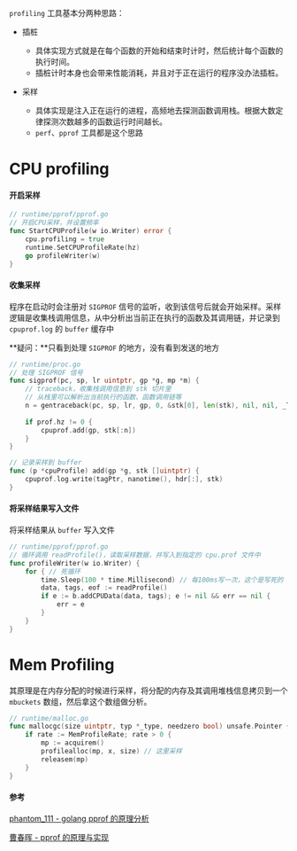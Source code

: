 `profiling` 工具基本分两种思路：

- 插桩
  - 具体实现方式就是在每个函数的开始和结束时计时，然后统计每个函数的执行时间。
  - 插桩计时本身也会带来性能消耗，并且对于正在运行的程序没办法插桩。

- 采样
  - 具体实现是注入正在运行的进程，高频地去探测函数调用栈。根据大数定律探测次数越多的函数运行时间越长。
  - `perf`、`pprof` 工具都是这个思路



# CPU profiling

#### 开启采样

```go
// runtime/pprof/pprof.go
// 开启CPU采样，并设置频率
func StartCPUProfile(w io.Writer) error {
    cpu.profiling = true
	runtime.SetCPUProfileRate(hz)
    go profileWriter(w)
}
```



#### 收集采样

程序在启动时会注册对 `SIGPROF` 信号的监听，收到该信号后就会开始采样。采样逻辑是收集栈调用信息，从中分析出当前正在执行的函数及其调用链，并记录到 `cpuprof.log` 的 `buffer` 缓存中

**疑问：**只看到处理 `SIGPROF` 的地方，没有看到发送的地方

```go
// runtime/proc.go
// 处理 SIGPROF 信号
func sigprof(pc, sp, lr uintptr, gp *g, mp *m) {
    // traceback，收集栈调用信息到 stk 切片里
    // 从栈里可以解析出当前执行的函数、函数调用链等
    n = gentraceback(pc, sp, lr, gp, 0, &stk[0], len(stk), nil, nil, _TraceTrap|_TraceJumpStack)
    
	if prof.hz != 0 {
		cpuprof.add(gp, stk[:n])
	}
}

// 记录采样到 buffer
func (p *cpuProfile) add(gp *g, stk []uintptr) {
    cpuprof.log.write(tagPtr, nanotime(), hdr[:], stk)
}
```



#### 将采样结果写入文件

将采样结果从 `buffer` 写入文件

```go
// runtime/pprof/pprof.go
// 循环调用 readProfile()，读取采样数据，并写入到指定的 cpu.prof 文件中
func profileWriter(w io.Writer) {
	for { // 死循环
		time.Sleep(100 * time.Millisecond) // 每100ms写一次，这个是写死的
		data, tags, eof := readProfile()
		if e := b.addCPUData(data, tags); e != nil && err == nil {
			err = e
		}
	}
}
```





# Mem Profiling

其原理是在内存分配的时候进行采样，将分配的内存及其调用堆栈信息拷贝到一个 `mbuckets` 数组，然后拿这个数组做分析。

```go
// runtime/malloc.go
func mallocgc(size uintptr, typ *_type, needzero bool) unsafe.Pointer {
	if rate := MemProfileRate; rate > 0 {
        mp := acquirem()
		profilealloc(mp, x, size) // 这里采样
		releasem(mp)
	}
}
```







#### 参考
[phantom_111 - golang pprof 的原理分析](https://blog.csdn.net/phantom_111/article/details/112547713)

[曹春晖 - pprof 的原理与实现](https://mp.weixin.qq.com/s/1VoZ9dZYk7-yWS3mP0Nc-w)
